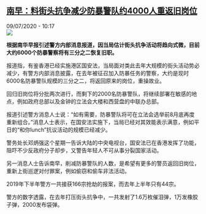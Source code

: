 <!--1594285007000-->
[南早：料街头抗争减少防暴警队约4000人重返旧岗位](http://www.rfi.fr//cn/%E4%B8%AD%E5%9B%BD/20200709-%E5%8D%97%E6%97%A9-%E6%96%99%E8%A1%97%E5%A4%B4%E6%8A%97%E4%BA%89%E5%87%8F%E5%B0%91%E9%98%B2%E6%9A%B4%E8%AD%A6%E9%98%9F%E7%BA%A64000%E4%BA%BA%E9%87%8D%E8%BF%94%E6%97%A7%E5%B2%97%E4%BD%8D)
------

<div>09/07/2020 - 10:17</div><img src="https://s.rfi.fr/media/display/5388c62a-c1bc-11ea-a56d-005056a98db9/w:310/p:16x9/HK0709-2.jpg"><p><strong>根据南华早报引述警方内部消息报道，因当局估计街头抗争活动将趋向式微，目前大约6000个防暴警察将有三分之二恢复旧职。</strong></p><div class="t-content__body u-clearfix"><div class="m-interstitial"></div><p>报道指，有鉴香港已经实施港区国安法，当局面对类此去年大规模的街头活动势必减少，有警方内部消息披露，在去年被征召加入防暴任务的警察，大约是现时6000名防暴警队规模的三分之二，将返回原来的岗位，重操故业。</p><p>回归旧岗位将分批两次进行，而剩下的2000名防暴警队，将继续部署在敏感的地点，例如政府总部以及金钟的立法会大楼和西营盘的中联办总部。</p><p>报道引述警方消息人士说：“如有需要，防暴警队将可在立法会选举前8月底再度重新组合。”消息人士表示，在国安法实施下，当局已经对其效能表示满意，例如平日的“和你lunch”抗议活动的规模已经减少。</p><p>警务处长邓炳强这个星期一告诉大陆的中央电视台，国安法已在香港发挥了功能，阻吓不少反政府分子却步，又警告年轻人不可从事分裂国家活动。</p><p>另一消息人士告诉南早，削减防暴警队的人数，是希望有更多的警员返回旧岗位，重新上街巡逻对付罪案，例如偷窃和偷车非法活动。</p><p>2019年下半年警方一共接获166宗抢劫的报案，而去年上半年只有44宗。</p><p>警方的数字透露，在去年打压街头抗争中，一共发射了1.6万枚催泪弹，1万发橡胶子弹，2000发布袋弹。</p><div class="o-self-promo o-self-promo--nl o-self-promo--hidden" data-selfpromo-newsletter></div><div class="o-self-promo o-self-promo--app o-self-promo--hidden" data-selfpromo-app></div></div>

